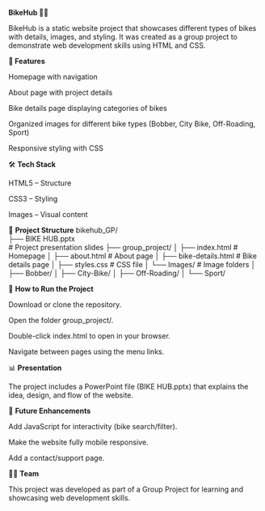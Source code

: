 <b>BikeHub 🚴‍♂️</b>

BikeHub is a static website project that showcases different types of bikes with details, images, and styling.
It was created as a group project to demonstrate web development skills using HTML and CSS.

📌<b> Features</b>

Homepage with navigation

About page with project details

Bike details page displaying categories of bikes

Organized images for different bike types (Bobber, City Bike, Off-Roading, Sport)

Responsive styling with CSS

🛠️ <b>Tech Stack</b>

HTML5 – Structure

CSS3 – Styling

Images – Visual content

📂 <b>Project Structure</b>
bikehub_GP/<br>
├── BIKE HUB.pptx<br>        # Project presentation slides
├── group_project/
│   ├── index.html         # Homepage
│   ├── about.html         # About page
│   ├── bike-details.html  # Bike details page
│   ├── styles.css         # CSS file
│   └── Images/            # Image folders
│       ├── Bobber/
│       ├── City-Bike/
│       ├── Off-Roading/
│       └── Sport/

🚀 <b>How to Run the Project</b>

Download or clone the repository.

Open the folder group_project/.

Double-click index.html to open in your browser.

Navigate between pages using the menu links.

📊 <b>Presentation</b>

The project includes a PowerPoint file (BIKE HUB.pptx) that explains the idea, design, and flow of the website.

🌱 <b>Future Enhancements</b>

Add JavaScript for interactivity (bike search/filter).

Make the website fully mobile responsive.

Add a contact/support page.

👨‍💻 <b>Team</b>

This project was developed as part of a Group Project for learning and showcasing web development skills.
